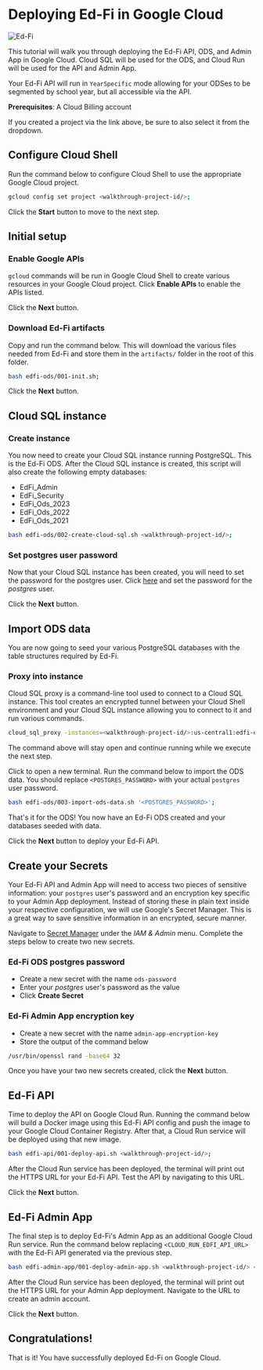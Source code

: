 # Deploying Ed-Fi in Google Cloud

![Ed-Fi](https://www.ed-fi.org/assets/2019/07/Ed-FiLogo-2.png)

This tutorial will walk you through deploying the Ed-Fi API, ODS, and Admin App in Google Cloud. Cloud SQL will be used for the ODS, and Cloud Run will be used for the API and Admin App.

Your Ed-Fi API will run in `YearSpecific` mode allowing for your ODSes to be segmented by school year, but all accessible via the API.

**Prerequisites**: A Cloud Billing account

<walkthrough-tutorial-duration duration="45"></walkthrough-tutorial-duration>

<walkthrough-project-setup billing="true" ></walkthrough-project-setup>

If you created a project via the link above, be sure to also select it from the dropdown.

## Configure Cloud Shell

Run the command below to configure Cloud Shell to use the appropriate Google Cloud project.

```sh
gcloud config set project <walkthrough-project-id/>;
```

Click the **Start** button to move to the next step.

## Initial setup
### Enable Google APIs
`gcloud` commands will be run in Google Cloud Shell to create various resources in your Google Cloud project. Click **Enable APIs** to enable the APIs listed.

<walkthrough-enable-apis apis="sqladmin.googleapis.com,run.googleapis.com,cloudbuild.googleapis.com,compute.googleapis.com,secretmanager.googleapis.com,servicenetworking.googleapis.com"></walkthrough-enable-apis>

Click the **Next** button.

### Download Ed-Fi artifacts
Copy and run the command below. This will download the various files needed from Ed-Fi and store them in the `artifacts/` folder in the root of this folder.


```sh
bash edfi-ods/001-init.sh;
```

Click the **Next** button.


## Cloud SQL instance

### Create instance
You now need to create your Cloud SQL instance running PostgreSQL. This is the Ed-Fi ODS. After the Cloud SQL instance is created, this script will also create the following empty databases:

* EdFi_Admin
* EdFi_Security
* EdFi_Ods_2023
* EdFi_Ods_2022
* EdFi_Ods_2021

```sh
bash edfi-ods/002-create-cloud-sql.sh <walkthrough-project-id/>;
```

### Set postgres user password
Now that your Cloud SQL instance has been created, you will need to set the password for the postgres user. Click [here](https://console.cloud.google.com/sql/instances/edfi-ods-db/users) and set the password for the *postgres* user.

Click the **Next** button.


## Import ODS data
You are now going to seed your various PostgreSQL databases with the table structures required by Ed-Fi.

### Proxy into instance
Cloud SQL proxy is a command-line tool used to connect to a Cloud SQL instance. This tool creates an encrypted tunnel between your Cloud Shell environment and your Cloud SQL instance allowing you to connect to it and run various commands.

```bash
cloud_sql_proxy -instances=<walkthrough-project-id/>:us-central1:edfi-ods-db=tcp:5432;
```

The command above will stay open and continue running while we execute the next step. 

Click <walkthrough-open-cloud-shell-button></walkthrough-open-cloud-shell-button> to open a new terminal. Run the command below to import the ODS data. You should replace `<POSTGRES_PASSWORD>` with your actual `postgres` user password.

```sh
bash edfi-ods/003-import-ods-data.sh '<POSTGRES_PASSWORD>';
```

That's it for the ODS! You now have an Ed-Fi ODS created and your databases seeded with data.

Click the **Next** button to deploy your Ed-Fi API.

## Create your Secrets
Your Ed-Fi API and Admin App will need to access two pieces of sensitive information: your `postgres` user's password and an encryption key specific to your Admin App deployment. Instead of storing these in plain text inside your respective configuration, we will use Google's Secret Manager. This is a great way to save sensitive information in an encrypted, secure manner.

Navigate to [Secret Manager](https://console.cloud.google.com/security/secret-manager) under the *IAM & Admin* menu. Complete the steps below to create two new secrets.

### Ed-Fi ODS postgres password

* Create a new secret with the name `ods-password`
* Enter your *postgres* user's password as the value
* Click **Create Secret**

### Ed-Fi Admin App encryption key

* Create a new secret with the name `admin-app-encryption-key`
* Store the output of the command below

```sh
/usr/bin/openssl rand -base64 32
```

Once you have your two new secrets created, click the **Next** button.


## Ed-Fi API
Time to deploy the API on Google Cloud Run. Running the command below will build a Docker image using this <walkthrough-editor-open-file filePath="edfi-api/appsettings.template.json">Ed-Fi API config</walkthrough-editor-open-file> and push the image to your Google Cloud Container Registry. After that, a Cloud Run service will be deployed using that new image.

```sh
bash edfi-api/001-deploy-api.sh <walkthrough-project-id/>;
```

After the Cloud Run service has been deployed, the terminal will print out the HTTPS URL for your Ed-Fi API. Test the API by navigating to this URL.

Click the **Next** button.

## Ed-Fi Admin App
The final step is to deploy Ed-Fi's Admin App as an additional Google Cloud Run service. Run the command below replacing `<CLOUD_RUN_EDFI_API_URL>` with the Ed-Fi API generated via the previous step.

```sh
bash edfi-admin-app/001-deploy-admin-app.sh <walkthrough-project-id/> <CLOUD_RUN_EDFI_API_URL>;
```

After the Cloud Run service has been deployed, the terminal will print out the HTTPS URL for your Admin App deployment. Navigate to the URL to create an admin account.

Click the **Next** button.

## Congratulations!
That is it! You have successfully deployed Ed-Fi on Google Cloud.

<walkthrough-conclusion-trophy></walkthrough-conclusion-trophy>
